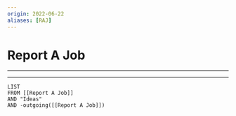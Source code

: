 ```yaml
---
origin: 2022-06-22
aliases: [RAJ]
---
```

# Report A Job
---



---
```dataview
LIST 
FROM [[Report A Job]]
AND "Ideas"
AND -outgoing([[Report A Job]])
```

